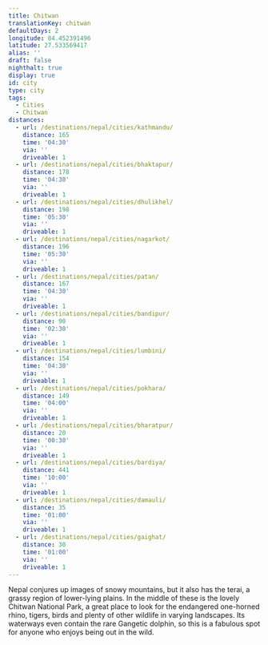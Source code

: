 ```yaml
---
title: Chitwan
translationKey: chitwan
defaultDays: 2
longitude: 84.452391496
latitude: 27.533569417
alias: ''
draft: false
nighthalt: true
display: true
id: city
type: city
tags:
  - Cities
  - Chitwan
distances:
  - url: /destinations/nepal/cities/kathmandu/
    distance: 165
    time: '04:30'
    via: ''
    driveable: 1
  - url: /destinations/nepal/cities/bhaktapur/
    distance: 178
    time: '04:30'
    via: ''
    driveable: 1
  - url: /destinations/nepal/cities/dhulikhel/
    distance: 198
    time: '05:30'
    via: ''
    driveable: 1
  - url: /destinations/nepal/cities/nagarkot/
    distance: 196
    time: '05:30'
    via: ''
    driveable: 1
  - url: /destinations/nepal/cities/patan/
    distance: 167
    time: '04:30'
    via: ''
    driveable: 1
  - url: /destinations/nepal/cities/bandipur/
    distance: 90
    time: '02:30'
    via: ''
    driveable: 1
  - url: /destinations/nepal/cities/lumbini/
    distance: 154
    time: '04:30'
    via: ''
    driveable: 1
  - url: /destinations/nepal/cities/pokhara/
    distance: 149
    time: '04:00'
    via: ''
    driveable: 1
  - url: /destinations/nepal/cities/bharatpur/
    distance: 20
    time: '00:30'
    via: ''
    driveable: 1
  - url: /destinations/nepal/cities/bardiya/
    distance: 441
    time: '10:00'
    via: ''
    driveable: 1
  - url: /destinations/nepal/cities/damauli/
    distance: 35
    time: '01:00'
    via: ''
    driveable: 1
  - url: /destinations/nepal/cities/gaighat/
    distance: 30
    time: '01:00'
    via: ''
    driveable: 1
---
```





















































































Nepal conjures up images of snowy mountains, but it also has the terai, a grassy region of lower-lying plains. In the middle of these is the lovely Chitwan National Park, a great place to look for the endangered one-horned rhino, tigers, birds and plenty of other wildlife in varying landscapes. Its waterways even contain the rare Gangetic dolphin, so this is a fabulous spot for anyone who enjoys being out in the wild.
